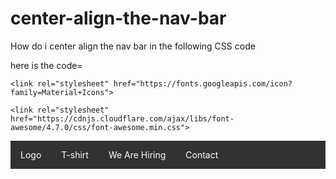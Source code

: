 # center-align-the-nav-bar
How do i center align the nav bar in the following CSS code


here is the code=

<!DOCTYPE html>
<html>
<title> CREVICES </title>

<head> 
	<meta charset=utf-8>
	<meta name="viewport" content="width=device-width, initial-scale=1.0">
	
	<link rel="stylesheet" href="https://fonts.googleapis.com/icon?family=Material+Icons">
	
	<link rel="stylesheet" href="https://cdnjs.cloudflare.com/ajax/libs/font-awesome/4.7.0/css/font-awesome.min.css">
	
<style>
 ul {
	list-style-type:none;
	padding:0;
	margin:0;
	overflow:hidden;
	background-color:#323232;

	}
	

 li a {
	display:block;
	text-decoration:none;
	color:white;
	padding: 14px 16px;
	
}
 
 li {
	float:left;
	
 }
 
 li a:hover {
	color:#8C8C8C;
	text-align:center;
 
 }
 
 li {
	margin:auto;
	text-align:center;
	display:inline;
 }
  
  


</style>
</head>
<body> 


<div>
	<ul class="container">
	<li> <a href="#logo">Logo</a> </li>
	<li> <a href="#Tshirt">T-shirt	</a> </li>
	<li> <a href="#We are hiring"> We Are Hiring</a> </li>
	<li> <a href="#contact"> Contact</a> </li>
	<li> <a href="#search"> <i class="fa fa-search"></i></a> </li>
</div>


</body>


 
</html>
